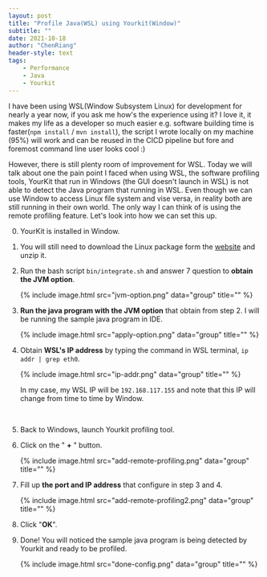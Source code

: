 ```yaml
---
layout: post
title: "Profile Java(WSL) using Yourkit(Window)"
subtitle: ""
date: 2021-10-18
author: "ChenRiang"
header-style: text
tags:
    - Performance
    - Java
    - Yourkit
---
```




I have been using WSL(Window Subsystem Linux) for development for nearly a year now, if you ask me how's the experience using it? I love it, it makes my life as a developer so much easier e.g. software building time is faster(`npm install` / `mvn install`), the script I wrote locally on my machine (95%) will work and can be reused in the CICD pipeline but fore and foremost command line user looks cool :)



However, there is still plenty room of improvement for WSL. Today we will talk about one the pain point I faced when using WSL, the software profiling tools, YourKit that run in Windows (the GUI doesn't launch in WSL) is not able to detect the Java program that running in WSL. Even though we can use Window to access Linux file system and vise versa, in reality both are still running in their own world. The only way I can think of is using the remote profiling feature. Let's look into how we can set this up.



0. YourKit is installed in Window.

1. You will still need to download the Linux package form the [website](https://www.yourkit.com/java/profiler/download/) and unzip it.

2. Run the bash script `bin/integrate.sh` and answer 7 question to **obtain the JVM option**. 

   {% include image.html src="jvm-option.png" data="group" title="" %}

   

3. **Run the java program with the JVM option** that obtain from step 2. I will be running the sample java program in IDE. 

   {% include image.html src="apply-option.png" data="group" title="" %}

   

4. Obtain **WSL's IP address** by typing the command in WSL terminal, `ip addr | grep eth0`.

   {% include image.html src="ip-addr.png" data="group" title="" %}

   In my case, my WSL IP will be `192.168.117.155` and note that this IP will change from time to time by Window.

   <br/>

5. Back to Windows, launch Yourkit profiling tool.

6. Click on the " **+** " button.

   {% include image.html src="add-remote-profiling.png" data="group" title="" %}

   

7. Fill up **the port and IP address** that configure in step 3 and 4.

   {% include image.html src="add-remote-profiling2.png" data="group" title="" %}

   

8. Click "**OK**".

9. Done! You will noticed the sample java program is being detected by Yourkit and ready to be profiled. 

   {% include image.html src="done-config.png" data="group" title="" %}

   

